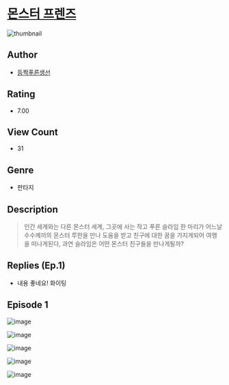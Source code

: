 # [몬스터 프렌즈](https://comic.naver.com/challenge/list?titleId=811245)
![thumbnail](https://image-comic.pstatic.net/user_contents_data/challenge_comic/2023/05/25/344514/upload_7221348508931995700_480x623.jpeg)

## Author
- [등짝푸른생선](https://comic.naver.com/artistTitle?id=344514)

## Rating
- 7.00

## View Count
- 31

## Genre
- 판타지

## Description
> 인간 세계와는 다른 몬스터 세계, 그곳에 사는 작고 푸른 슬라임 한 마리가 어느날 수수께끼의 몬스터 루한을 만나 도움을 받고 친구에 대한 꿈을 가지게되어 여행을 떠나게된다, 과연 슬라임은 어떤 몬스터 친구들을 만나게될까?

## Replies (Ep.1)
- 내용 좋네요! 화이팅

## Episode 1
![image](https://image-comic.pstatic.net/user_contents_data/challenge_comic/2023/05/25/344514/upload_3834082143167866212.jpeg)

![image](https://image-comic.pstatic.net/user_contents_data/challenge_comic/2023/05/25/344514/upload_7293641604603142455.jpeg)

![image](https://image-comic.pstatic.net/user_contents_data/challenge_comic/2023/05/25/344514/upload_3631643150229135928.jpeg)

![image](https://image-comic.pstatic.net/user_contents_data/challenge_comic/2023/05/25/344514/upload_3834079725118174564.jpeg)

![image](https://image-comic.pstatic.net/user_contents_data/challenge_comic/2023/05/25/344514/upload_3474915464268297523.jpeg)
